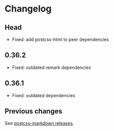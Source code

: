 # Changelog

## Head

- Fixed: add postcss-html to peer dependencies

## 0.36.2

- Fixed: outdated remark dependencies

## 0.36.1

- Fixed: outdated dependencies

## Previous changes

See [postcss-markdown releases](https://github.com/gucong3000/postcss-markdown).
